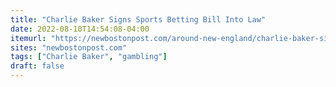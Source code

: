 ```yaml
---
title: "Charlie Baker Signs Sports Betting Bill Into Law"
date: 2022-08-10T14:54:08-04:00
itemurl: "https://newbostonpost.com/around-new-england/charlie-baker-signs-sports-betting-bill-into-law/"
sites: "newbostonpost.com"
tags: ["Charlie Baker", "gambling"]
draft: false
---
```


